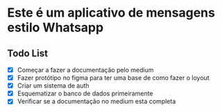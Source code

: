 # Este é um aplicativo de mensagens estilo Whatsapp



## Todo List

+ [x] Começar a fazer a documentação pelo medium 
+ [x] Fazer protótipo no figma para ter uma base de como fazer o loyout
+ [x] Criar um sistema de auth
+ [X] Esquematizar o banco de dados primeiramente 
+ [X] Verificar se a documentação no medium esta completa
